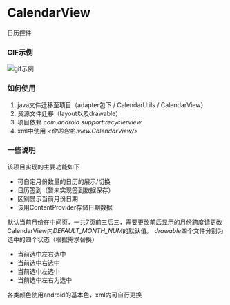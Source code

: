 # CalendarView
日历控件   
### GIF示例

![gif示例](https://github.com/ssccbb/CalendarView/blob/master/calendar.gif)

### 如何使用
1. java文件迁移至项目（adapter包下 / CalendarUtils / CalendarView）
2. 资源文件迁移（layout以及drawable）
3. 项目依赖 *com.android.support:recyclerview*
4. xml中使用 *<你的包名.view.CalendarView/>*

### 一些说明
该项目实现的主要功能如下
- 可自定月份数量的日历的展示/切换
- 日历签到（暂未实现签到数据保存）
- 区别显示当前月份日期
- 该用ContentProvider存储日期数据

默认当前月份在中间页，一共7页前三后三，需要更改前后显示的月份跨度请更改CalendarView内*DEFAULT_MONTH_NUM*的默认值。
*drawable*四个文件分别为选中的四个状态（根据需求替换）
- 当前选中左右选中
- 当前选中右选中
- 当前选中左选中
- 当前选中左右为选中

各类颜色使用android的基本色，xml内可自行更换

